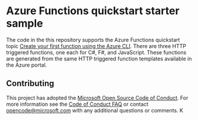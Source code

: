 # Azure Functions quickstart starter sample 

The code in the this repository supports the Azure Functions quickstart topic [Create your first function using the Azure CLI](https://docs.microsoft.com/azure/azure-functions/functions-create-first-azure-function-azure-cli). There are three HTTP triggered functions, one each for C#, F#, and JavaScript. These functions are generated from the same HTTP triggered function templates available in the Azure portal. 

## Contributing

This project has adopted the [Microsoft Open Source Code of Conduct](https://opensource.microsoft.com/codeofconduct/). For more information see the [Code of Conduct FAQ](https://opensource.microsoft.com/codeofconduct/faq/) or contact [opencode@microsoft.com](mailto:opencode@microsoft.com) with any additional questions or comments.
K
